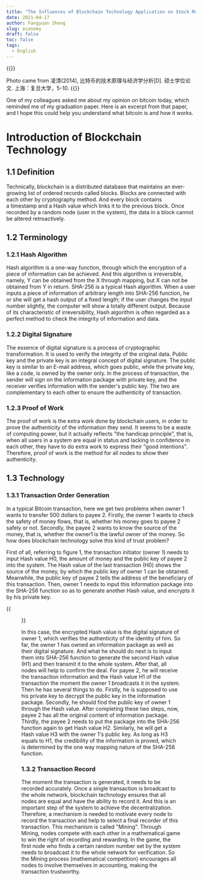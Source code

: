 ```yaml
---
title: "The Influences of Blockchain Technology Application on Stock Market Operation System (1)"
date: 2021-04-17
author: Fangyuan Sheng
slug: economy
draft: false
toc: false
tags:
  - English
---
```



{{<block class="info">}}
  
Photo came from 凌清(2014), 比特币的技术原理与经济学分析[D]. 硕士学位论文. 上海：复旦大学，5-10. {{<end>}}

One of my colleagues asked me about my opinion on bitcoin today, which reminded me of my graduation paper. Here is an excerpt from that paper, and I hope this could help you understand what bitcoin is and how it works.

# Introduction of Blockchain Technology

   ## 1.1 Definition
  
Technically, blockchain is a distributed database that maintains an ever-growing list of ordered records called blocks. Blocks are connected with each other by cryptography method. And every block contains a timestamp and a Hash value which links it to the previous block. Once recorded by a random node (user in the system), the data in a block cannot be altered retroactively.
  
   ## 1.2 Terminology
  
   ### 1.2.1 Hash Algorithm
  
Hash algorithm is a one-way function, through which the encryption of a piece of information can be achieved. And this algorithm is irreversible, namely, Y can be obtained from the X through mapping, but X can not be obtained from Y in return. SHA-256 is a typical Hash algorithm. When a user inputs a piece of information of arbitrary length into SHA-256 function, he or she will get a hash output of a fixed length; if the user changes the input number slightly, the computer will show a totally different output. Because of its characteristic of irreversibility, Hash algorithm is often regarded as a perfect method to check the integrity of information and data.
  
  ### 1.2.2 Digital Signature 
The essence of digital signature is a process of cryptographic transformation. It is used to verify the integrity of the original data. Public key and the private key is an integral concept of digital signature. The public key is similar to an E-mail address, which goes public, while the private key, like a code, is owned by the owner only. In the process of transaction, the sender will sign on the information package with private key, and the receiver verifies information with the sender's public key. The two are complementary to each other to ensure the authenticity of transaction.
  
   ### 1.2.3 Proof of Work 
The proof of work is the extra work done by blockchain users, in order to prove the authenticity of the information they send. It seems to be a waste of computing power, but it actually reflects "the handicap principle", that is, when all users in a system are equal in status and lacking in confidence in each other, they have to do extra work to express their "good intentions". Therefore, proof of work is the method for all nodes to show their authenticity.

  ## 1.3 Technology
  
   ### 1.3.1 Transaction Order Generation
In a typical Bitcoin transaction, here we get two problems when owner 1 wants to transfer 500 dollars to payee 2. Firstly, the owner 1 wants to check the safety of money flows, that is, whether his money goes to payee 2 safely or not. Secondly, the payee 2 wants to know the source of the money, that is, whether the owner1 is the lawful owner of the money. So how does blockchain technology solve this kind of trust problem?
  
First of all, referring to figure 1, the transaction initiator (owner 1) needs to input Hash value H0, the amount of money and the public key of payee 2 into the system. The Hash value of the last transaction (H0) shows the source of the money, by which the public key of owner 1 can be obtained. Meanwhile, the public key of payee 2 tells the address of the beneficiary of this transaction. Then, owner 1 needs to input this information package into the SHA-256 function so as to generate another Hash value, and encrypts it by his private key. 
 
 {{<figure src="https://hellenshengfy.github.io/bitcoin1.png" title='Figure1'>}}

In this case, the encrypted Hash value is the digital signature of owner 1, which verifies the authenticity of the identity of him. So far, the owner 1 has owned an information package as well as their digital signature. And what he should do next is to input them into SHA-256 function to generate the second Hash value (H1) and then transmit it to the whole system. After that, all nodes will help to confirm the deal. For payee 2, he will receive the transaction information and the Hash value H1 of the transaction the moment the owner 1 broadcasts it in the system. Then he has several things to do. Firstly, he is supposed to use his private key to decrypt the public key in the information package. Secondly, he should find the public key of owner 1 through the Hash value. After completing these two steps, now, payee 2 has all the original content of information package. Thirdly, the payee 2 needs to put the package into the SHA-256 function again to get Hash value H2. Similarly, he will get a Hash value H3 with the owner 1's public key. As long as H3 equals to H1, the credibility of the information is proved, which is determined by the one way mapping nature of the SHA-256 function.                           
  
  ### 1.3.2 Transaction Record
  
The moment the transaction is generated, it needs to be recorded accurately. Once a single transaction is broadcast to the whole network, blockchain technology ensures that all nodes are equal and have the ability to record it. And this is an important step of the system to achieve the decentralization. Therefore, a mechanism is needed to motivate every node to record the transaction and help to select a final recorder of this transaction. This mechanism is called "Mining". Through Mining, nodes compete with each other in a mathematical game to win the right of recording and rewarding. In the game, the first node who finds a certain random number set by the system needs to broadcast it to the whole network for verification. So the Mining process (mathematical competition) encourages all nodes to involve themselves in accounting, making the transaction trustworthy.
